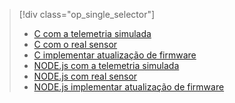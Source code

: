 > [!div class="op_single_selector"]
> * [C com a telemetria simulada](../articles/iot-suite/iot-suite-raspberry-pi-kit-c-get-started-simulator.md)
> * [C com o real sensor](../articles/iot-suite/iot-suite-raspberry-pi-kit-c-get-started-basic.md)
> * [C implementar atualização de firmware](../articles/iot-suite/iot-suite-raspberry-pi-kit-c-get-started-advanced.md)
> * [NODE.js com a telemetria simulada](../articles/iot-suite/iot-suite-raspberry-pi-kit-node-get-started-simulator.md)
> * [NODE.js com real sensor](../articles/iot-suite/iot-suite-raspberry-pi-kit-node-get-started-basic.md)
> * [NODE.js implementar atualização de firmware](../articles/iot-suite/iot-suite-raspberry-pi-kit-node-get-started-advanced.md)
